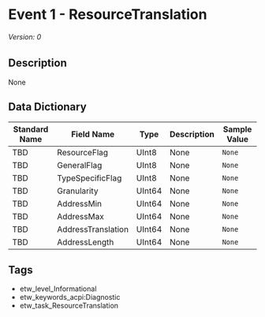 # Event 1 - ResourceTranslation
###### Version: 0

## Description
None

## Data Dictionary
|Standard Name|Field Name|Type|Description|Sample Value|
|---|---|---|---|---|
|TBD|ResourceFlag|UInt8|None|`None`|
|TBD|GeneralFlag|UInt8|None|`None`|
|TBD|TypeSpecificFlag|UInt8|None|`None`|
|TBD|Granularity|UInt64|None|`None`|
|TBD|AddressMin|UInt64|None|`None`|
|TBD|AddressMax|UInt64|None|`None`|
|TBD|AddressTranslation|UInt64|None|`None`|
|TBD|AddressLength|UInt64|None|`None`|

## Tags
* etw_level_Informational
* etw_keywords_acpi:Diagnostic
* etw_task_ResourceTranslation